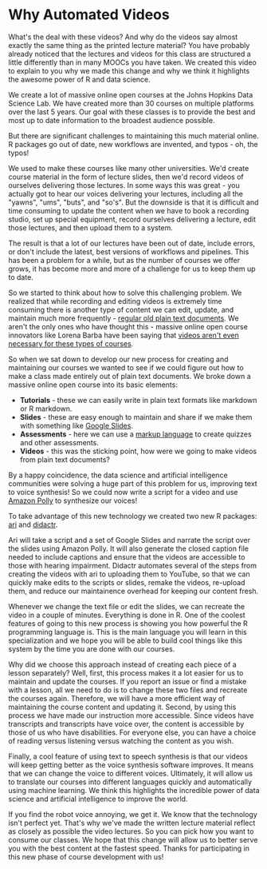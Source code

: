 # Why Automated Videos

What's the deal with these videos? And why do the videos say almost exactly the same thing as the printed lecture material? You have probably already noticed that the lectures and videos for this class are structured a little differently than in many MOOCs you have taken. We created this video to explain to you why we made this change and why we think it highlights the awesome power of R and data science. 

We create a lot of massive online open courses at the Johns Hopkins Data Science Lab. We have created more than 30 courses on multiple platforms over the last 5 years. Our goal with these classes is to provide the best and most up to date information to the broadest audience possible. 

But there are significant challenges to maintaining this much material online. R packages go out of date, new workflows are invented, and typos - oh, the typos! 

We used to make these courses like many other universities. We'd create course material in the form of lecture slides, then we'd record videos of ourselves delivering those lectures. In some ways this was great - you actually got to hear our voices delivering your lectures, including all the "yawns", "ums", "buts", and "so's". But the downside is that it is difficult and time consuming to update the content when we have to book a recording studio, set up special equipment, record ourselves delivering a lecture, edit those lectures, and then upload them to a system. 

The result is that a lot of our lectures have been out of date, include errors, or don't include the latest, best versions of workflows and pipelines. This has been a problem for a while, but as the number of courses we offer grows, it has become more and more of a challenge for us to keep them up to date. 

So we started to think about how to solve this challenging problem. We realized that while recording and editing videos is extremely time consuming there is another type of content we can edit, update, and maintain much more frequently - [regular old plain text documents](https://simplystatistics.org/2017/06/13/the-future-of-education-is-plain-text/). We aren't the only ones who have thought this - massive online open course innovators like Lorena Barba have been saying that [videos aren't even necessary for these types of courses](https://www.class-central.com/report/why-my-mooc-is-not-built-on-video/). 

So when we sat down to develop our new process for creating and maintaining our courses we wanted to see if we could figure out how to make a class made entirely out of plain text documents. We broke down a massive online open course into its basic elements:

* __Tutorials__ - these we can easily write in plain text formats like markdown or R markdown. 
* __Slides__ - these are easy enough to maintain and share if we make them with something like [Google Slides](https://www.google.com/slides/about/).
* __Assessments__ - here we can use a [markup language](https://leanpub.com/markua/read#leanpub-auto-quizzes-and-exercises) to create quizzes and other assessments. 
* __Videos__ - this was the sticking point, how were we going to make videos from plain text documents? 

By a happy coincidence, the data science and artificial intelligence communities were solving a huge part of this problem for us, improving text to voice synthesis! So we could now write a script for a video and use [Amazon Polly](https://aws.amazon.com/polly/) to synthesize our voices! 

To take advantage of this new technology we created two new R packages: [ari](https://cran.r-project.org/web/packages/ari/index.html) and [didactr](https://github.com/muschellij2/didactr).

Ari will take a script and a set of Google Slides and narrate the script over the slides using Amazon Polly. It will also generate the closed caption file needed to include captions and ensure that the videos are accessible to those with hearing impairment. Didactr automates several of the steps from creating the videos with ari to uploading them to YouTube, so that we can quickly make edits to the scripts or slides, remake the videos, re-upload them, and reduce our maintainence overhead for keeping our content fresh.  

Whenever we change the text file or edit the slides, we can recreate the video in a couple of minutes. Everything is done in R. One of the coolest features of going to this new process is showing you how powerful the R programming language is. This is the main language you will learn in this specialization and we hope you will be able to build cool things like this system by the time you are done with our courses. 

Why did we choose this approach instead of creating each piece of a lesson separately? Well, first, this process makes it a lot easier for us to maintain and update the courses. If you report an issue or find a mistake with a lesson, all we need to do is to change these two files and recreate the courses again. Therefore, we will have a more efficient way of maintaining the course content and updating it. Second, by using this process we have made our instruction more accessible. Since videos have transcripts and transcripts have voice over, the content is accessible by those of us who have disabilities. For everyone else, you can have a choice of reading versus listening versus watching the content as you wish.

Finally, a cool feature of using text to speech synthesis is that our videos will keep getting better as the voice synthesis software improves. It means that we can change the voice to different voices. Ultimately, it will allow us to translate our courses into different languages quickly and automatically using machine learning. We think this highlights the incredible power of data science and artificial intelligence to improve the world. 

If you find the robot voice annoying, we get it. We know that the technology isn't perfect yet. That's why we've made the written lecture material reflect as closely as possible the video lectures. So you can pick how you want to consume our classes. We hope that this change will allow us to better serve you with the best content at the fastest speed. Thanks for participating in this new phase of course development with us!